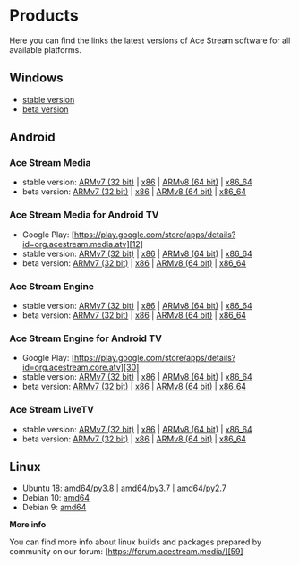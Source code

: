 # Products

Here you can find the links the latest versions of Ace Stream software for all available platforms.

## Windows

- [stable version][1]
- [beta version][2]


## Android

### Ace Stream Media

<!-- - Google Play: [https://play.google.com/store/apps/details?id=org.acestream.media][3] -->
- stable version: [ARMv7 (32 bit)][4] | [x86][5] | [ARMv8 (64 bit)][6] | [x86_64][7]
- beta version: [ARMv7 (32 bit)][8] | [x86][9] | [ARMv8 (64 bit)][10] | [x86_64][11]


### Ace Stream Media for Android TV

- Google Play: [https://play.google.com/store/apps/details?id=org.acestream.media.atv][12]
- stable version: [ARMv7 (32 bit)][13] | [x86][14] | [ARMv8 (64 bit)][15] | [x86_64][16]
- beta version: [ARMv7 (32 bit)][17] | [x86][18] | [ARMv8 (64 bit)][19] | [x86_64][20]


### Ace Stream Engine

<!-- - Google Play: [https://play.google.com/store/apps/details?id=org.acestream.core][21] -->
- stable version: [ARMv7 (32 bit)][22] | [x86][23] | [ARMv8 (64 bit)][24] | [x86_64][25]
- beta version: [ARMv7 (32 bit)][26] | [x86][27] | [ARMv8 (64 bit)][28] | [x86_64][29]


### Ace Stream Engine for Android TV

- Google Play: [https://play.google.com/store/apps/details?id=org.acestream.core.atv][30]
- stable version: [ARMv7 (32 bit)][31] | [x86][32] | [ARMv8 (64 bit)][33] | [x86_64][34]
- beta version: [ARMv7 (32 bit)][35] | [x86][36] | [ARMv8 (64 bit)][37] | [x86_64][38]


### Ace Stream LiveTV

<!-- - Google Play: [https://play.google.com/store/apps/details?id=org.acestream.live][39] -->
- stable version: [ARMv7 (32 bit)][40] | [x86][41] | [ARMv8 (64 bit)][42] | [x86_64][43]
- beta version: [ARMv7 (32 bit)][44] | [x86][45] | [ARMv8 (64 bit)][46] | [x86_64][47]


<!--
### Become a beta tester

If you want to become an Android beta tester, please visit one of these links:

- Ace Stream Media: [https://play.google.com/apps/testing/org.acestream.media][48]
- Ace Stream Media for Android TV: [https://play.google.com/apps/testing/org.acestream.media.atv][49]
- Ace Stream Engine: [https://play.google.com/apps/testing/org.acestream.core][50]
- Ace Stream Engine for Android TV: [https://play.google.com/apps/testing/org.acestream.core.atv][51]
- Ace Stream LiveTV: [https://play.google.com/apps/testing/org.acestream.live][52]
-->

## Linux

- Ubuntu 18: [amd64/py3.8][57] | [amd64/py3.7][56] | [amd64/py2.7][53]
- Debian 10: [amd64][54]
- Debian 9: [amd64][55]

**More info**

You can find more info about linux builds and packages prepared by community on our forum: [https://forum.acestream.media/][59]



[1]: https://download.acestream.media/products/acestream-full/win/latest
[2]: https://download.acestream.media/products/acestream3-beta/win/latest
[3]: https://play.google.com/store/apps/details?id=org.acestream.media
[4]: https://download.acestream.media/products/acestream-engine/android/armv7/latest
[5]: https://download.acestream.media/products/acestream-engine/android/x86/latest
[6]: https://download.acestream.media/products/acestream-engine/android/armv8_64/latest
[7]: https://download.acestream.media/products/acestream-engine/android/x86_64/latest
[8]: https://download.acestream.media/products/acestream-engine-beta/android/armv7/latest
[9]: https://download.acestream.media/products/acestream-engine-beta/android/x86/latest
[10]: https://download.acestream.media/products/acestream-engine-beta/android/armv8_64/latest
[11]: https://download.acestream.media/products/acestream-engine-beta/android/x86_64/latest
[12]: https://play.google.com/store/apps/details?id=org.acestream.media.atv
[13]: https://download.acestream.media/products/acestream-engine/android-tv/armv7/latest
[14]: https://download.acestream.media/products/acestream-engine/android-tv/x86/latest
[15]: https://download.acestream.media/products/acestream-engine/android-tv/armv8_64/latest
[16]: https://download.acestream.media/products/acestream-engine/android-tv/x86_64/latest
[17]: https://download.acestream.media/products/acestream-engine-beta/android-tv/armv7/latest
[18]: https://download.acestream.media/products/acestream-engine-beta/android-tv/x86/latest
[19]: https://download.acestream.media/products/acestream-engine-beta/android-tv/armv8_64/latest
[20]: https://download.acestream.media/products/acestream-engine-beta/android-tv/x86_64/latest
[21]: https://play.google.com/store/apps/details?id=org.acestream.core
[22]: https://download.acestream.media/products/android/acestream-core/armv7/latest
[23]: https://download.acestream.media/products/android/acestream-core/x86/latest
[24]: https://download.acestream.media/products/android/acestream-core/armv8_64/latest
[25]: https://download.acestream.media/products/android/acestream-core/x86_64/latest
[26]: https://download.acestream.media/products/android/acestream-core-beta/armv7/latest
[27]: https://download.acestream.media/products/android/acestream-core-beta/x86/latest
[28]: https://download.acestream.media/products/android/acestream-core-beta/armv8_64/latest
[29]: https://download.acestream.media/products/android/acestream-core-beta/x86_64/latest
[30]: https://play.google.com/store/apps/details?id=org.acestream.core.atv
[31]: https://download.acestream.media/products/android-tv/acestream-core/armv7/latest
[32]: https://download.acestream.media/products/android-tv/acestream-core/x86/latest
[33]: https://download.acestream.media/products/android-tv/acestream-core/armv8_64/latest
[34]: https://download.acestream.media/products/android-tv/acestream-core/x86_64/latest
[35]: https://download.acestream.media/products/android-tv/acestream-core-beta/armv7/latest
[36]: https://download.acestream.media/products/android-tv/acestream-core-beta/x86/latest
[37]: https://download.acestream.media/products/android-tv/acestream-core-beta/armv8_64/latest
[38]: https://download.acestream.media/products/android-tv/acestream-core-beta/x86_64/latest
[39]: https://play.google.com/store/apps/details?id=org.acestream.live
[40]: https://download.acestream.media/products/android/acestream-livetv/armv7/latest
[41]: https://download.acestream.media/products/android/acestream-livetv/x86/latest
[42]: https://download.acestream.media/products/android/acestream-livetv/armv8_64/latest
[43]: https://download.acestream.media/products/android/acestream-livetv/x86_64/latest
[44]: https://download.acestream.media/products/android/acestream-livetv-beta/armv7/latest
[45]: https://download.acestream.media/products/android/acestream-livetv-beta/x86/latest
[46]: https://download.acestream.media/products/android/acestream-livetv-beta/armv8_64/latest
[47]: https://download.acestream.media/products/android/acestream-livetv-beta/x86_64/latest
[48]: https://play.google.com/apps/testing/org.acestream.media
[49]: https://play.google.com/apps/testing/org.acestream.media.atv
[50]: https://play.google.com/apps/testing/org.acestream.core
[51]: https://play.google.com/apps/testing/org.acestream.core.atv
[52]: https://play.google.com/apps/testing/org.acestream.live
[53]: https://download.acestream.media/linux/acestream_3.1.74_ubuntu_18.04_x86_64.tar.gz
[54]: https://download.acestream.media/linux/acestream_3.1.74_debian_10.5_x86_64.tar.gz
[55]: https://download.acestream.media/linux/acestream_3.1.74_debian_9.9_x86_64.tar.gz
[56]: https://download.acestream.media/linux/acestream_3.1.75rc4_ubuntu_18.04_x86_64_py3.7.tar.gz
[57]: https://download.acestream.media/linux/acestream_3.1.75rc4_ubuntu_18.04_x86_64_py3.8.tar.gz
[59]: https://forum.acestream.media/
